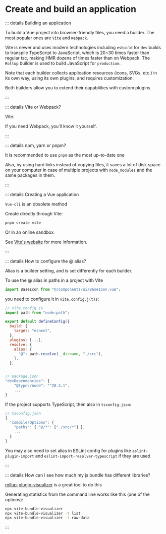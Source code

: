 # Create and build an application

::: details Building an application

To build a Vue project into browser-friendly files, you need a builder. The most popular ones are `Vite` and `Webpack`.

Vite is newer and uses modern technologies including `esbuild` for `dev` builds to transpile TypeScript to JavaScript, which is 20~30 times faster than regular tsc, making HMR dozens of times faster than on Webpack. The `Rollup` builder is used to build JavaScript for `production`.

Note that each builder collects application resources (icons, SVGs, etc.) in its own way, using its own plugins, and requires customization.

Both builders allow you to extend their capabilities with custom plugins.

:::

::: details Vite or Webpack?

Vite.

If you need Webpack, you'll know it yourself.

:::

::: details npm, yarn or pnpm?

It is recommended to use `pnpm` as the most up-to-date one

Also, by using hard links instead of copying files, it saves a lot of disk space on your computer in case of multiple projects with `node_modules` and the same packages in them.

:::

::: details Creating a Vue application

`Vue-cli` is an obsolete method

Create directly through Vite:

```sh
pnpm create vite
```

Or in an online sandbox.

See [Vite's website](https://vitejs.dev/guide/) for more information.

:::

::: details How to configure the @ alias?

Alias is a builder setting, and is set differently for each builder.

To use the @ alias in paths in a project with Vite

```js
import BaseIcon from "@/components/ui/BaseIcon.vue";
```

you need to configure it in `vite.config.j(t)s`:

```js
// vite.config.js
import path from "node:path";

export default defineConfig({
  build: {
    target: "esnext",
  },
  plugins: [...],
  resolve: {
    alias: {
      "@": path.resolve(__dirname, "./src"),
    },
  },


// package.json
"devDependencies": {
    "@types/node": "^20.3.1",
    ...
}

```

If the project supports TypeScript, then also in `tsconfig.json`:

```js
// tsconfig.json
{
  "compilerOptions": {
    "paths": { "@/*": ["./src/*"] },
    ...
  }
}
```

You may also need to set alias in ESLint config for plugins like `eslint-plugin-import` and `eslint-import-resolver-typescript` if they are used.

:::

::: details How can I see how much my js bundle has different libraries?

[rollup-plugin-visualizer](https://github.com/btd/rollup-plugin-visualizer) is a great tool to do this

Generating statistics from the command line works like this (one of the options):

```sh
npx vite-bundle-visualizer
npx vite-bundle-visualizer -t list
npx vite-bundle-visualizer -t raw-data

```

:::

```

```
